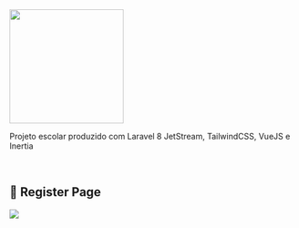 <img src='https://user-images.githubusercontent.com/59261158/132297943-58cffe78-2bc9-421b-a41d-55933ed57077.png' width=200>

<p>Projeto escolar produzido com Laravel 8 JetStream, TailwindCSS, VueJS e Inertia</p><br>

## 📝 Register Page
<img src='https://user-images.githubusercontent.com/59261158/132297554-2413ab8d-3544-4276-a016-c914b80e1504.png'>
